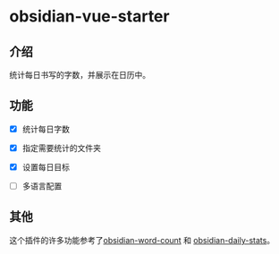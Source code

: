 # obsidian-vue-starter

## 介绍
统计每日书写的字数，并展示在日历中。

## 功能
- [x] 统计每日字数
- [x] 指定需要统计的文件夹
- [x] 设置每日目标
- [ ] 多语言配置



## 其他

这个插件的许多功能参考了[obsidian-word-count](https://github.com/lukeleppan/better-word-count) 和 [obsidian-daily-stats](https://github.com/dhruvik7/obsidian-daily-stats)。

